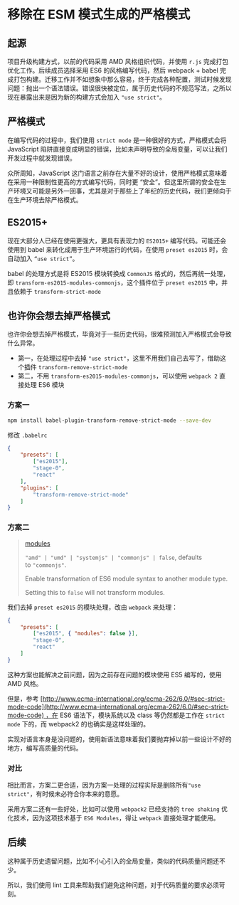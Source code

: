 # 移除在 ESM 模式生成的严格模式

## 起源

项目升级构建方式，以前的代码采用 AMD 风格组织代码，并使用 `r.js` 完成打包优化工作。后续成员选择采用 ES6 的风格编写代码，然后 webpack + babel 完成打包构建。迁移工作并不如想象中那么容易，终于完成各种配置，测试时候发现问题：抛出一个语法错误。错误很快被定位，属于历史代码的不规范写法，之所以现在暴露出来是因为新的构建方式会加入 `"use strict"`。

## 严格模式

在编写代码的过程中，我们使用 `strict mode` 是一种很好的方式，严格模式会将 JavaScript 陷阱直接变成明显的错误，比如未声明导致的全局变量，可以让我们开发过程中就发现错误。

众所周知，JavaScript 这门语言之前存在大量不好的设计，使用严格模式意味着在采用一种限制性更高的方式编写代码，同时更 “安全”。但这里所谓的安全在生产环境又可能是另外一回事，尤其是对于那些上了年纪的历史代码，我们更倾向于在生产环境去除严格模式。

## ES2015+

现在大部分人已经在使用更强大，更具有表现力的 `ES2015+` 编写代码。可能还会使用到 babel 来转化成用于生产环境运行的代码，在使用 `preset es2015` 时，会自动加入 `“use strict”`。

babel 的处理方式是将 ES2015 模块转换成 `CommonJS` 格式的，然后再统一处理，即 `transform-es2015-modules-commonjs`，这个插件位于 `preset es2015` 中，并且依赖于 `transform-strict-mode`

## 也许你会想去掉严格模式

也许你会想去掉严格模式，毕竟对于一些历史代码，很难预测加入严格模式会导致什么异常。

<!-- 可以从两个方面来考虑： -->

* 第一，在处理过程中去掉 `"use strict"`，这里不用我们自己去写了，借助这个插件 `transform-remove-strict-mode`
* 第二，不用 `transform-es2015-modules-commonjs`，可以使用 `webpack 2` 直接处理 ES6 模块

### 方案一

```sh
npm install babel-plugin-transform-remove-strict-mode --save-dev
```

修改 `.babelrc`

```json
{
    "presets": [
        ["es2015"],
        "stage-0",
        "react"
    ],
    "plugins": [
        "transform-remove-strict-mode"
    ]
}
```

### 方案二

> [modules](https://babeljs.io/docs/plugins/preset-es2015/#optionsmodules)
>
> `"amd" | "umd" | "systemjs" | "commonjs" | false`, defaults to `"commonjs"`.
>
> Enable transformation of ES6 module syntax to another module type.
>
> Setting this to `false` will not transform modules.

我们去掉 `preset es2015` 的模块处理，改由 `webpack` 来处理：

```json
{
    "presets": [
        ["es2015", { "modules": false }],
        "stage-0",
        "react"
    ]
}
```

这种方案也能解决之前问题，因为之前存在问题的模块使用 ES5 编写的，使用 AMD 风格。

但是，参考 [http://www.ecma-international.org/ecma-262/6.0/#sec-strict-mode-code](http://www.ecma-international.org/ecma-262/6.0/#sec-strict-mode-code) ，在 ES6 语法下，模块系统以及 class 等仍然都是工作在 `strict mode` 下的，而 webpack2 的也确实是这样处理的。

实现对语言本身是没问题的，使用新语法意味着我们要抛弃掉以前一些设计不好的地方，编写高质量的代码。

### 对比

相比而言，方案二更合适，因为方案一处理的过程实际是删除所有`"use strict"`，有时候未必符合你本来的意愿。

采用方案二还有一些好处，比如可以使用 `webpack2` 已经支持的 `tree shaking` 优化技术，因为这项技术基于 `ES6 Modules`，得让 `webpack` 直接处理才能使用。

## 后续

这种属于历史遗留问题，比如不小心引入的全局变量，类似的代码质量问题还不少。

所以，我们使用 lint 工具来帮助我们避免这种问题，对于代码质量的要求必须苛刻。
